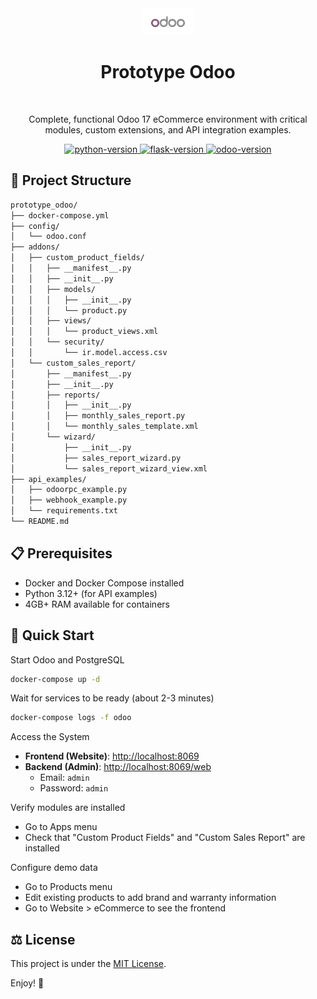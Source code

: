<div align="center">
  <a href="https://github.com/tyronejosee/marketly" target="_blank">
    <img src="logo.svg" alt="logo" width="80">
  </a>
</div>
<div align="center">
  <h1><strong>Prototype Odoo</strong></h1>
</div>
<br>
<p align="center">
Complete, functional Odoo 17 eCommerce environment with critical modules, custom extensions, and API integration examples.
<p>
<p align="center">
  <a href="https://www.python.org/">
    <img src="https://img.shields.io/badge/python-3.12-blue" alt="python-version">
  </a>
  <a href="https://flask.palletsprojects.com/en/stable/">
    <img src="https://img.shields.io/badge/flask-2.3.3-black" alt="flask-version">
  </a>
  <a href="https://hub.docker.com/_/odoo">
    <img src="https://img.shields.io/badge/odoo-18.0-875A7B" alt="odoo-version">
  </a>
</p>

## 📁 Project Structure

```bash
prototype_odoo/
├── docker-compose.yml
├── config/
│   └── odoo.conf
├── addons/
│   ├── custom_product_fields/
│   │   ├── __manifest__.py
│   │   ├── __init__.py
│   │   ├── models/
│   │   │   ├── __init__.py
│   │   │   └── product.py
│   │   ├── views/
│   │   │   └── product_views.xml
│   │   └── security/
│   │       └── ir.model.access.csv
│   └── custom_sales_report/
│       ├── __manifest__.py
│       ├── __init__.py
│       ├── reports/
│       │   ├── __init__.py
│       │   ├── monthly_sales_report.py
│       │   └── monthly_sales_template.xml
│       └── wizard/
│           ├── __init__.py
│           ├── sales_report_wizard.py
│           └── sales_report_wizard_view.xml
├── api_examples/
│   ├── odoorpc_example.py
│   ├── webhook_example.py
│   └── requirements.txt
└── README.md
```

## 📋 Prerequisites

- Docker and Docker Compose installed
- Python 3.12+ (for API examples)
- 4GB+ RAM available for containers

## 🚀 Quick Start

Start Odoo and PostgreSQL

```bash
docker-compose up -d
```

Wait for services to be ready (about 2-3 minutes)

```bash
docker-compose logs -f odoo
```

Access the System

- **Frontend (Website)**: <http://localhost:8069>
- **Backend (Admin)**: <http://localhost:8069/web>
  - Email: `admin`
  - Password: `admin`

Verify modules are installed

- Go to Apps menu
- Check that "Custom Product Fields" and "Custom Sales Report" are installed

Configure demo data

- Go to Products menu
- Edit existing products to add brand and warranty information
- Go to Website > eCommerce to see the frontend

## ⚖️ License

This project is under the [MIT License](LICENSE).

Enjoy! 🎉
